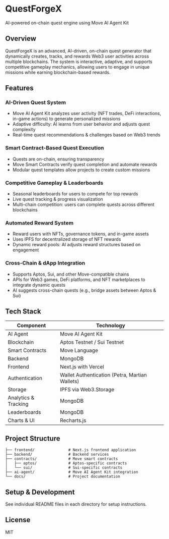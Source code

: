 # QuestForgeX

AI-powered on-chain quest engine using Move AI Agent Kit

## Overview

QuestForgeX is an advanced, AI-driven, on-chain quest generator that dynamically creates, tracks, and rewards Web3 user activities across multiple blockchains. The system is interactive, adaptive, and supports competitive gameplay mechanics, allowing users to engage in unique missions while earning blockchain-based rewards.

## Features

### AI-Driven Quest System
- Move AI Agent Kit analyzes user activity (NFT trades, DeFi interactions, in-game actions) to generate personalized missions
- Adaptive difficulty: AI learns from user behavior and adjusts quest complexity
- Real-time quest recommendations & challenges based on Web3 trends

### Smart Contract-Based Quest Execution
- Quests are on-chain, ensuring transparency
- Move Smart Contracts verify quest completion and automate rewards
- Modular quest templates allow projects to create custom missions

### Competitive Gameplay & Leaderboards
- Seasonal leaderboards for users to compete for top rewards
- Live quest tracking & progress visualization
- Multi-chain competition: users can complete quests across different blockchains

### Automated Reward System
- Reward users with NFTs, governance tokens, and in-game assets
- Uses IPFS for decentralized storage of NFT rewards
- Dynamic reward pools: AI adjusts reward structures based on engagement

### Cross-Chain & dApp Integration
- Supports Aptos, Sui, and other Move-compatible chains
- APIs for Web3 games, DeFi platforms, and NFT marketplaces to integrate dynamic quests
- AI suggests cross-chain quests (e.g., bridge assets between Aptos & Sui)

## Tech Stack

| Component | Technology |
|-----------|------------|
| AI Agent | Move AI Agent Kit |
| Blockchain | Aptos Testnet / Sui Testnet |
| Smart Contracts | Move Language |
| Backend | MongoDB |
| Frontend | Next.js with Vercel |
| Authentication | Wallet Authentication (Petra, Martian Wallets) |
| Storage | IPFS via Web3.Storage |
| Analytics & Tracking | MongoDB |
| Leaderboards | MongoDB |
| Charts & UI | Recharts.js |

## Project Structure

```
├── frontend/               # Next.js frontend application
├── backend/                # Backend services
├── contracts/              # Move smart contracts
│   ├── aptos/              # Aptos-specific contracts
│   └── sui/                # Sui-specific contracts
├── ai-agent/               # Move AI Agent Kit integration
└── docs/                   # Project documentation
```

## Setup & Development

See individual README files in each directory for setup instructions.

## License

MIT
